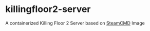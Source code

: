 # killingfloor2-server
A containerized Killing Floor 2 Server based on [SteamCMD](https://hub.docker.com/u/debian) Image

